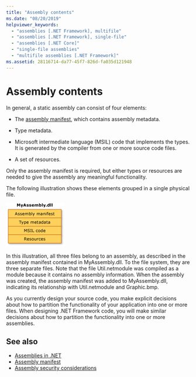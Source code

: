 ```yaml
---
title: "Assembly contents"
ms.date: "08/20/2019"
helpviewer_keywords: 
  - "assemblies [.NET Framework], multifile"
  - "assemblies [.NET Framework], single-file"
  - "assemblies [.NET Core]"
  - "single-file assemblies"
  - "multifile assemblies [.NET Framework]"
ms.assetid: 28116714-da77-45f7-826d-fa035d121948
---
```

# Assembly contents
In general, a static assembly can consist of four elements:

- The [assembly manifest](manifest.md), which contains assembly metadata.

- Type metadata.  

- Microsoft intermediate language (MSIL) code that implements the types. It is generated by the compiler from one or more source code files.

- A set of resources.  

Only the assembly manifest is required, but either types or resources are needed to give the assembly any meaningful functionality.

The following illustration shows these elements grouped in a single physical file.

![Diagram that shows a single-file assembly called MyAssembly.dll.](./media/contents/single-file-assembly.gif)

In this illustration, all three files belong to an assembly, as described in the assembly manifest contained in MyAssembly.dll. To the file system, they are three separate files. Note that the file Util.netmodule was compiled as a module because it contains no assembly information. When the assembly was created, the assembly manifest was added to MyAssembly.dll, indicating its relationship with Util.netmodule and Graphic.bmp.

As you currently design your source code, you make explicit decisions about how to partition the functionality of your application into one or more files. When designing .NET Framework code, you will make similar decisions about how to partition the functionality into one or more assemblies.

## See also

- [Assemblies in .NET](index.md)
- [Assembly manifest](manifest.md)
- [Assembly security considerations](security-considerations.md)
